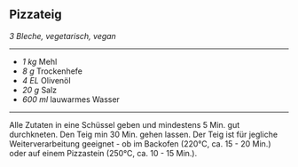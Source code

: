 ## Pizzateig
*3 Bleche, vegetarisch, vegan*

---
- *1 kg* Mehl
- *8 g* Trockenhefe
- *4 EL* Olivenöl
- *20 g* Salz
- *600 ml* lauwarmes Wasser
---
Alle Zutaten in eine Schüssel geben und mindestens 5 Min. gut durchkneten. Den Teig min 30 Min. gehen lassen. 
Der Teig ist für jegliche Weiterverarbeitung geeignet - ob im Backofen (220°C, ca. 15 - 20 Min.) oder auf einem Pizzastein (250°C, ca. 10 - 15 Min.).
